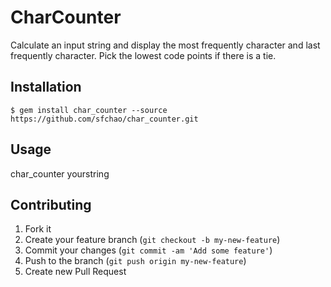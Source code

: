 # CharCounter

Calculate an input string and display the most frequently character and last frequently character. Pick the lowest code points if there is a tie.

## Installation

    $ gem install char_counter --source https://github.com/sfchao/char_counter.git

## Usage
char_counter yourstring

## Contributing

1. Fork it
2. Create your feature branch (`git checkout -b my-new-feature`)
3. Commit your changes (`git commit -am 'Add some feature'`)
4. Push to the branch (`git push origin my-new-feature`)
5. Create new Pull Request
